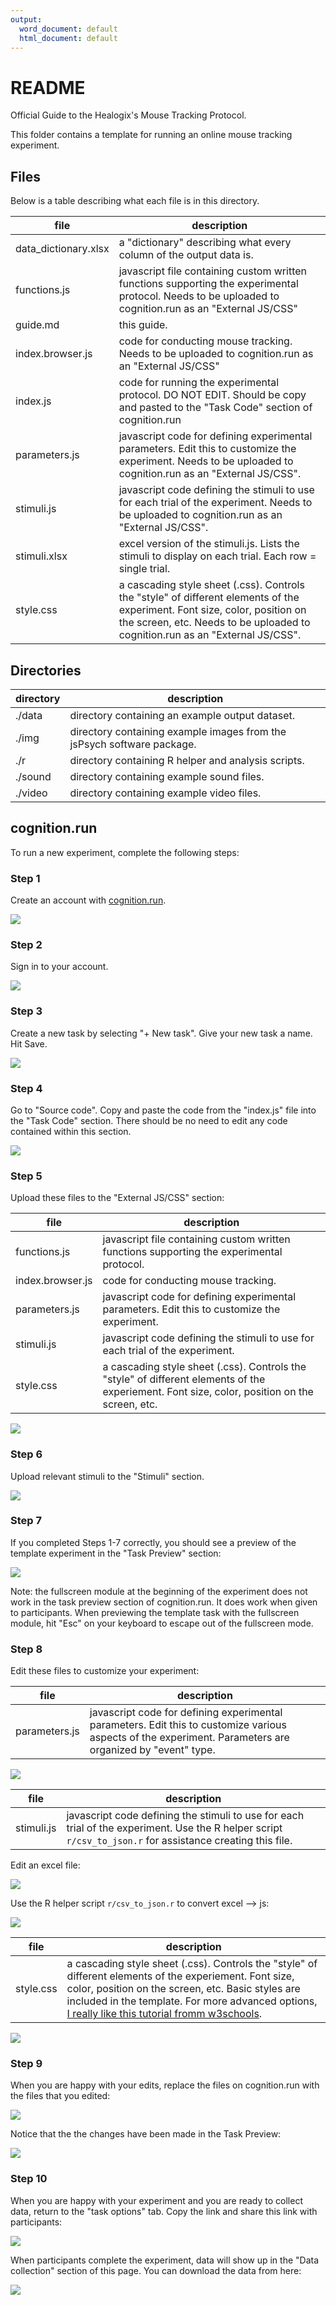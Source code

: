 ```yaml
---
output:
  word_document: default
  html_document: default
---
```

# README

Official Guide to the Healogix's Mouse Tracking Protocol.

This folder contains a template for running an online mouse tracking experiment.

## Files

Below is a table describing what each file is in this directory.

| file | description  |
|--| --|
| data_dictionary.xlsx | a "dictionary" describing what every column of the output data is.  |
| functions.js | javascript file containing custom written functions supporting the experimental protocol. Needs to be uploaded to cognition.run as an "External JS/CSS" |
| guide.md | this guide. |
| index.browser.js | code for conducting mouse tracking. Needs to be uploaded to cognition.run as an "External JS/CSS" |
| index.js | code for running the experimental protocol. DO NOT EDIT. Should be copy and pasted to the "Task Code" section of cognition.run |
| parameters.js | javascript code for defining experimental parameters. Edit this to customize the experiment. Needs to be uploaded to cognition.run as an "External JS/CSS". |
| stimuli.js | javascript code defining the stimuli to use for each trial of the experiment. Needs to be uploaded to cognition.run as an "External JS/CSS". |
| stimuli.xlsx | excel version of the stimuli.js. Lists the stimuli to display on each trial. Each row = single trial. |
| style.css | a cascading style sheet (.css). Controls the "style" of different elements of the experiment. Font size, color, position on the screen, etc. Needs to be uploaded to cognition.run as an "External JS/CSS". |

## Directories

| directory | description  |
|--| --|
| ./data | directory containing an example output dataset.  |
| ./img | directory containing example images from the jsPsych software package. |
| ./r | directory containing R helper and analysis scripts.  |
| ./sound | directory containing example sound files.  |
| ./video | directory containing example video files.  |


## cognition.run

To run a new experiment, complete the following steps:

### Step 1

Create an account with [cognition.run](https://www.cognition.run/).

![](./guide/cognition_run.png)

### Step 2

Sign in to your account.

![](./guide/step2.gif)

### Step 3

Create a new task by selecting "+ New task". Give your new task a name. Hit Save.

![](./guide/step3.gif)

### Step 4

Go to "Source code". Copy and paste the code from the "index.js" file into the "Task Code" section. There should be no need to edit any code contained within this section.

![](./guide/step4.gif)

### Step 5

Upload these files to the "External JS/CSS" section:

| file | description  |
|--| --|
| functions.js | javascript file containing custom written functions supporting the experimental protocol. |
| index.browser.js | code for conducting mouse tracking. |
| parameters.js | javascript code for defining experimental parameters. Edit this to customize the experiment. |
| stimuli.js | javascript code defining the stimuli to use for each trial of the experiment. |
| style.css | a cascading style sheet (.css). Controls the "style" of different elements of the experiement. Font size, color, position on the screen, etc. |

![](./guide/step5.gif)

### Step 6

Upload relevant stimuli to the "Stimuli" section.

![](./guide/step6.gif)

### Step 7

If you completed Steps 1-7 correctly, you should see a preview of the template experiment in the "Task Preview" section:

![](./guide/step7.gif)

Note: the fullscreen module at the beginning of the experiment does not work in the task preview section of cognition.run. It does work when given to participants. When previewing the template task with the fullscreen module, hit "Esc" on your keyboard to escape out of the fullscreen mode.

### Step 8

Edit these files to customize your experiment:

| file | description  |
|--| --|
| parameters.js | javascript code for defining experimental parameters. Edit this to customize various aspects of the experiment. Parameters are organized by "event" type. |

![](./guide/step8a.gif)

| file | description  |
|--| --|
| stimuli.js | javascript code defining the stimuli to use for each trial of the experiment. Use the R helper script `r/csv_to_json.r` for assistance creating this file. |

Edit an excel file:

![](./guide/step8b.gif)

Use the R helper script `r/csv_to_json.r` to convert excel --> js:

![](./guide/step8bb.gif)

| file | description  |
|--| --|
| style.css | a cascading style sheet (.css). Controls the "style" of different elements of the experiement. Font size, color, position on the screen, etc. Basic styles are included in the template. For more advanced options, [I really like this tutorial fromm w3schools](https://www.w3schools.com/css/default.asp). |

![](./guide/step8c.gif)


### Step 9

When you are happy with your edits, replace the files on cognition.run with the files that you edited:

![](./guide/step9a.gif)

Notice that the the changes have been made in the Task Preview:

![](./guide/step9b.gif)

### Step 10

When you are happy with your experiment and you are ready to collect data, return to the "task options" tab. Copy the link and share this link with participants:

![](./guide/step10a.gif)

When participants complete the experiment, data will show up in the "Data collection" section of this page. You can download the data from here:

![](./guide/step10b.gif)
